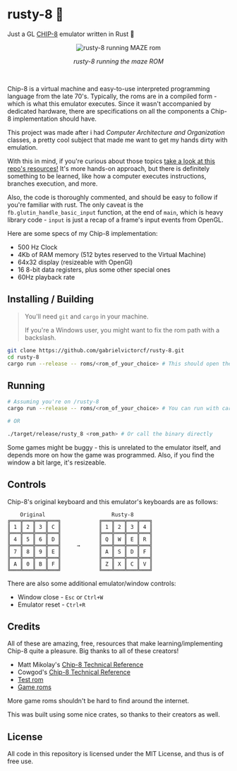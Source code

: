 # rusty-8 💾
Just a GL [CHIP-8](https://en.wikipedia.org/wiki/CHIP-8) emulator written in Rust 💾

<div align="center">
    <img src="https://i.imgur.com/L5XbjPf.png" alt="rusty-8 running MAZE rom">
    <br>
    <p align="center">
    <em>rusty-8 running the maze ROM</em>
    </p>
    <br>
</div>

Chip-8 is a virtual machine and easy-to-use interpreted programming language from the late 70's.
Typically, the roms are in a compiled form - which is what this emulator executes. Since it wasn't
accompanied by dedicated hardware, there are specifications on all the components a Chip-8
implementation should have.

This project was made after i had *Computer Architecture and Organization* classes, a pretty cool
subject that made me want to get my hands dirty with emulation.

With this in mind, if you're curious about those topics
[take a look at this repo's resources!](https://github.com/gabrielvictorcf/rusty-8#credits)
It's more hands-on approach, but there is definitely something to be learned, like how a computer
executes instructions, branches execution, and more.

Also, the code is thoroughly commented, and should be easy to follow if you're familiar with rust.
The only caveat is the `fb.glutin_handle_basic_input` function, at the end of `main`, which is heavy library
code - `input` is just a recap of a frame's input events from OpenGL.

Here are some specs of my Chip-8 implementation:
- 500 Hz Clock
- 4Kb of RAM memory (512 bytes reserved to the Virtual Machine)
- 64x32 display (resizeable with OpenGl)
- 16 8-bit data registers, plus some other special ones
- 60Hz playback rate

## Installing / Building
> You'll need `git` and `cargo` in your machine.
>
> If you're a Windows user, you might want to fix the rom path with a backslash.

```bash
git clone https://github.com/gabrielvictorcf/rusty-8.git
cd rusty-8
cargo run --release -- roms/<rom_of_your_choice> # This should open the window with the emulator!
```

## Running
```bash
# Assuming you're on /rusty-8
cargo run --release -- roms/<rom_of_your_choice> # You can run with cargo

# OR

./target/release/rusty_8 <rom_path> # Or call the binary directly
```

Some games might be buggy - this is unrelated to the emulator itself, and depends more on
how the game was programmed. Also, if you find the window a bit large, it's resizeable.

## Controls
Chip-8's original keyboard and this emulator's keyboards are as follows:
```
    Original                     Rusty-8
╔═══╦═══╦═══╦═══╗            ╔═══╦═══╦═══╦═══╗
║ 1 ║ 2 ║ 3 ║ C ║            ║ 1 ║ 2 ║ 3 ║ 4 ║
╠═══╬═══╬═══╬═══╣            ╠═══╬═══╬═══╬═══╣
║ 4 ║ 5 ║ 6 ║ D ║            ║ Q ║ W ║ E ║ R ║
╠═══╬═══╬═══╬═══╣     →      ╠═══╬═══╬═══╬═══╣
║ 7 ║ 8 ║ 9 ║ E ║            ║ A ║ S ║ D ║ F ║
╠═══╬═══╬═══╬═══╣            ╠═══╬═══╬═══╬═══╣
║ A ║ 0 ║ B ║ F ║            ║ Z ║ X ║ C ║ V ║
╚═══╩═══╩═══╩═══╝            ╚═══╩═══╩═══╩═══╝
```

There are also some additional emulator/window controls:
- Window close - `Esc` or `Ctrl+W`
- Emulator reset - `Ctrl+R`

## Credits
All of these are amazing, free, resources that make learning/implementing Chip-8 quite a pleasure.
Big thanks to all of these creators!

- Matt Mikolay's [Chip-8 Technical Reference](https://github.com/mattmikolay/chip-8/wiki/CHIP%E2%80%908-Technical-Reference)
- Cowgod's [Chip-8 Technical Reference](http://devernay.free.fr/hacks/chip8/C8TECH10.HTM)
- [Test rom](https://github.com/corax89/chip8-test-rom)
- [Game roms](https://github.com/kripod/chip8-roms)

More game roms shouldn't be hard to find around the internet.

This was built using some nice crates, so thanks to their creators as well.

## License
All code in this repository is licensed under the MIT License, and thus is of free use.